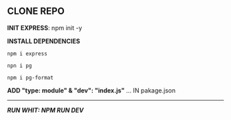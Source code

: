 **CLONE REPO**
-----------------------------
**INIT EXPRESS**: 
	npm init -y

**INSTALL DEPENDENCIES**

	npm i express

	npn i pg

	npm i pg-format

**ADD "type: module" & "dev": "index.js"** ... IN  pakage.json

-------------------------------------------

***RUN WHIT: NPM RUN DEV***
